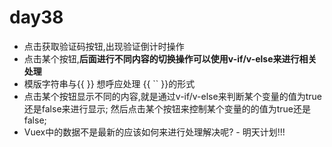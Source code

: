 # day38
- 点击获取验证码按钮,出现验证倒计时操作
- 点击某个按钮,**后面进行不同内容的切换操作可以使用v-if/v-else来进行相关处理**
- 模版字符串与{{  }} 想呼应处理 {{ `` }}的形式
- 点击某个按钮显示不同的内容,就是通过v-if/v-else来判断某个变量的值为true还是false来进行显示; 然后点击某个按钮来控制某个变量的的值为true还是false;
- Vuex中的数据不是最新的应该如何来进行处理解决呢? - 明天计划!!!
